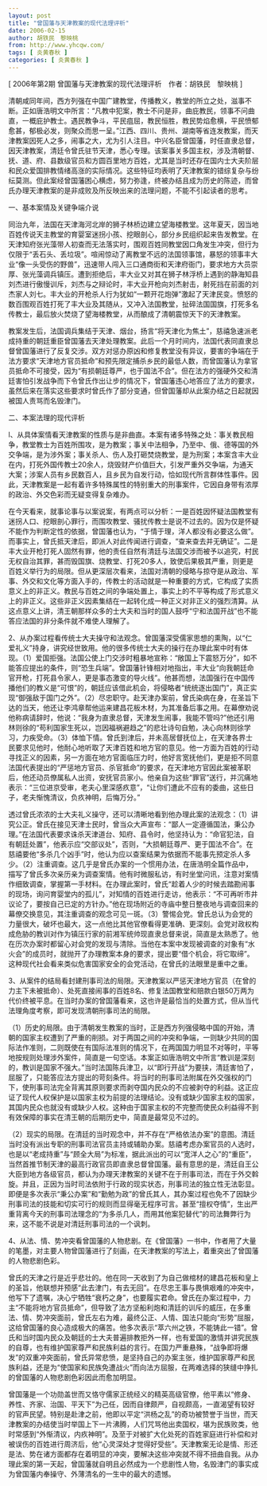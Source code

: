 ```yaml
---
layout: post
title: "曾国藩与天津教案的现代法理评析"
date: 2006-02-15
author: 胡铁民　黎映桃
from: http://www.yhcqw.com/
tags: [ 炎黄春秋 ]
categories: [ 炎黄春秋 ]
---
```



[ 2006年第2期 曾国藩与天津教案的现代法理评析　作者：胡铁民　黎映桃 ]


清朝咸同年间，西方列强在中国广建教堂，传播教义，教堂的所立之处，滋事不断。正如唐浩明文中所言：“凡教中犯案，教士不问是非，曲庇教民，领事不问曲直，一概庇护教士。遇民教争斗，平民疽屈，教民恒胜，教民势焰愈横，平民愤郁愈甚，郁极必发，则聚众而思一呈。”江西、四川、贵州、湖南等省连发教案，而天津教案因死人之多，闹事之大，尤为引人注目。中兴名臣曾国藩，时任直隶总督，因天津教案，清廷令曾氏驻节天津，悉心专理。该案事关多国主权，涉及清朝督、抚、道、府、县数级官员和方圆百里地方百姓，尤其是当时还存在国内士大夫阶层和民众爱国排教情绪高涨的实际情况。这些特征均表明了天津教案的错综复杂与纷纭莫测。但此案经曾国藩困心横虑，努力弥逢，终被办结且成为历史的陈迹，而曾氏办理天津教案的是非成败及所反映出来的法理问题，不能不引起读者的思考。

一、基本案情及关键争端介说


同治九年，法国在天津海河北岸的狮子林桥边建立望海楼教堂。这年夏天，因当地百姓传说天主教堂的育婴室迷拐小孩、挖眼剖心，部分乡民组织起来告发教堂。在天津知府张光藻带人初查而无法落实时，围观百姓同教堂因口角发生冲突，但行为仅限于“丢石头、丢垃圾”。喧闹惊动了离教堂不远的法国领事馆，暴怒的领事丰大业“像一头受伤的野兽”，迅速带人闯入三口通商街和天津府衙门，要求地方大员崇厚、张光藻调兵镇压。遭到拒绝后，丰大业又对其在狮子林浮桥上遇到的静海知县刘杰进行傲慢训斥，刘杰与之辩论时，丰大业开枪向刘杰射击，射死挡在前面的刘杰家人刘七。丰大业的开枪杀人行为犹如“一颗开花炮弹”激起了天津民变。愤怒的数百围观百姓打死了丰大业及其随从，又冲入法国教堂，扯碎法国国旗，打死多名传教士，最后放火焚烧了望海楼教堂，从而酿成了清朝震惊天下的天津教案。


教案发生后，法国调兵集结于天津、烟台，扬言“将天津化为焦土”，慈禧急速派老成持重的朝廷重臣曾国藩去天津处理教案。此后一个月时间内，法国代表同直隶总督曾国藩进行了反复交涉。双方对惩办原凶和修复教堂没有异议，要害的争端在于法方要求“天津地方官员抵命”和预先限定捕杀乡民的最低人数，而曾国藩认为拿官员抵命不可接受，因为“有损朝廷尊严，也于国法不合”。但在法方的强硬外交和清廷害怕引发战争而下令曾氏作出让步的情况下，曾国藩违心地答应了法方的要求，虽然后来在落实这些要求时曾氏作了部分变通，但曾国藩却从此案办结之日起就因被国人责骂而名毁津门。

二、本案法理的现代评析


l、从具体案情看天津教案的性质与是非曲直。本案有诸多特殊之处：事关教民相争，教堂教士为百姓所围攻，是为教案；事关中法相争，乃至中、俄、德等国的外交争端，是为涉外案；事关杀人、伤人及打砸焚烧教堂，是为刑案；本案含丰大业在内，打死外国传教士20余人，烧毁财产价值巨大，引发严重外交争端，为通天大案；涉案人员有乡民数百人，且乡民为自发行动，恰如现代所言群体性事件。因此，天津教案是一起有着许多特殊属性的特别重大的刑事案件，它因自身带有浓厚的政治、外交色彩而无疑变得复杂难办。


在今天看来，就事论事与以案说案，有两点可以分析：一是百姓因怀疑法国教堂有迷拐人口、挖眼剖心罪行，而围攻教堂、骚扰传教士是说不过去的。因为仅是怀疑不能作为判断定性的依据，曾国藩也认为，“于情于理，洋人都没有必要这么做”。而事实上，曾氏抵天津后，即派人对此传闻进行调查，“查来查去并无确证”。二是丰大业开枪打死人固然有罪，他的责任自然有清廷与法国交涉而被予以追究，村民无权自治其罪，甚而毁国旗、烧教堂、打死20多人，致使后果极其严重，则更是百姓义举行为的局限。但从更深层次看来，法国对清朝的侵略与掠夺是从政治、军事、外交和文化等方面入手的，传教士的活动就是一种重要的方式，它构成了实质意义上的非正义。教民与百姓之间的争端处置上，事实上的不平等构成了形式意义上的非正义。这些非正义因素集结在一起转化成一种正义对非正义的强烈清算。从这点意义上讲，清王朝那样众多的士大夫和当时的国人鼓呼“宁和法国开战”也不能答应法国的非分条件就不难使人理解了。


2、从办案过程看传统士大夫操守和法观念。曾国藩深受儒家思想的熏陶，以“仁爱礼义”持身，讲究经世致用。他的很多传统士大夫的操行在办理此案中时有体现。（1）爱国拒强。法国公使上门交涉时粗暴地宣称：“敞国上下震怒万分”，如不能答应提出的条件，则“恐生兵端”。曾国藩针锋相对地指出，丰大业“向我朝廷命官开枪，打死县令家人，更是事态激变的导火线”。他甚而想，法国强行在中国传播他们的教义是“可恨”的，朝廷应该借此机会，将侵略者“统统逐出国门”，真正实现“御强敌于国门之外”。（2）尽忠职守。赴天津办案前，曾氏染病在身，在圣旨下达的当天，他还让李鸿章帮他运来建昌花板木材，为其准备后事之用。在幕僚劝说他称病请辞时，他说：“我身为直隶总督，天津发生闹事，我能不管吗?”他还引用林则徐的“苟利国家生死以，岂因福祸避趋之”的悲壮诗句自勉，决心向林则徐学习，力疾受命。（3）体恤下情。曾氏到津后，并未高居督抚位上，在天津各界士民要求见他时，他耐心地听取了天津百姓和地方官的意见。他一方面为百姓的行动寻找正义的因素，另一方面在地方官面临压力时，他好言宽抚他们，更是拒不同意法国代表提出的“严惩地方官员、杀官抵命”的要求，在天津地方官因此案被革职后，他还动员僚属私人出资，安抚官员家小。他亲自为这些“罪官”送行，并沉痛地表示：“三位进京受审，老夫心里深感疚意”，“让你们遭此不应有的委曲，这些日子，老夫惭愧清议，负疚神明，后悔万分。”


透过曾氏浓浓的士大夫礼义操守，还可以清晰地看到他办理此案的法观念：（1）讲究公正。曾氏在接见天津士民时，曾当众大声宣布：“鄙人一定遵循国法，秉公办理。”在法国代表要求诛杀天津道台、知府、县令时，他坚持认为：“命官犯法，自有朝廷处置”，他表示应“交部议处”，否则，“大损朝廷尊严、更于国法不合”。在慈禧要他“多杀几个凶手”时，他认为应以查案结果为依据而不能事先预定杀人多少。（2）注重调查。这几乎是曾氏办案的一个惯用办法，在唐浩明全篇作品中，描写了曾氏多次亲历亲为调查案情。他有时微服私访，有时坐堂问讯，注意对案情作细致调查，掌握第一手材料。在办理此案时，曾氏“趁着人少的时候去踏勘闹事的现场，询问育婴堂内的孤儿”，对知情的百姓进行走访，他表示：“不可再听市井议论了，要按自己已定的方针办。”他在现场附近的寺庙中整日整夜地与调查回来的幕僚交换意见，其注重调查的观念可见一斑。（3）警惕会党。曾氏总认为会党的力量很大，破坏也最大，这一点他比其他官僚看得更准确、更深刻。会党对政权构成危胁的教训对作为镇压行家的前湘军统帅现直隶总督来说，简直是太熟悉了。他在历次办案时都留心对会党的发现与清除。当他在本案中发现被调查的对象有“水火会”的成员时，就抛开了办理教案本身的要求，提出要“借个机会，将它取缔”。这种现代社会看来类似危害国家安全的会党活动，在曾氏的法眼里是重中之重。


3、从案件的结局看封建刑事司法的局限。天津教案以严惩天津地方官员（在曾的力主下未被抵命）、处死直接闹事的百姓8名、修复法国教堂和赔款白银50万两为代价终被平息。在当时办案的曾国藩看来，这也许是最恰当的处置方式，但从当代法理角度考察，即可发现清朝刑事司法的局限。


（1）历史的局限。由于清朝发生教案的当时，正是西方列强侵略中国的开始，清朝的国家主权遭到了严重的削损。对于两国之间的冲突和争端，一则缺少共同的国际法作准则，二则既使在有国际法准则的情况下，在两国国力明显不对等时，平等地按规则处理涉外案件，简直是一句空话。本案正如唐浩明文中所言“教训是深刻的，教训是国家不强大。”当时法国陈兵津卫，以“即行开战”为要挟，清廷害怕了，屈服了，只能答应法方提出的苛刻条件。将当时的刑事司法附属在外交强权的门下，使刑事司法完全背离其原则要求而剥夺国内民众的不应被剥夺的利益。这正应证了现代人权保护是以国家主权为前提的法理结论。没有或缺少国家主权的国家，其国内民众也就没有或缺少人权。这种由于国家主权的不完整而使民众利益得不到有效保障的事实在清王朝的后期历史中，简直是最常见不过的。


（2）现实的局限。在清廷的当时观念中，并不存在“严格依法办案”的意图。清廷当时没有派出专职的刑事司法官员主持或辅助办案。慈禧考虑办案官员的人选时，也是以“老成持重”与“顾全大局”为标准，据此派出的可以“宽洋人之心”的“重臣”，当然首推节制天津的最高行政官员即直隶总督曾国藩。最有意思的是，清廷自王公大臣到地方各级官员，都认为办理天津教案的关键不在于刑事司法，而在于外交斡旋。并且，正因为当时司法依附于行政的现实状态，刑事司法的独立性无法彰显。即便是多次表示“秉公办案”和“勤勉为政”的曾氏其人，其办案过程也免不了因缺少刑事司法的技能和切实可行的规则而显得毫无程序可言。甚至“擅权夺情”，生出严重背离今天的刑事司法理念的“为多杀几人，而用其他案犯替代”的司法舞弊行为来，这不能不说是对清廷刑事司法的一个讽刺。


4、从法、情、势冲突看曾国藩的人物悲剧。在《曾国藩》一书中，作者用了大量的笔墨，对主要人物曾国藩进行了刻画，在天津教案的写法上，着重突出了曾国藩的人物悲剧色彩。


曾氏的天津之行是近乎悲壮的。他在同一天收到了为自己做棺材的建昌花板和皇上的圣旨，他联想并预感“此去津门，有去无回”。在尽忠王事与畏惧艰难的冲突中，他写下了遗嘱，决心宁牺牲“衰朽之身”，也要履实君命。曾氏在办案过程中，力主“不能将地方官员抵命”，但导致了法方坚船利炮和清廷的训斥的威压，在多重法、情、势冲突面前，曾氏左右为难，最终公正、人情、国法只能向“形势”屈服，这给曾国藩的良心造成极大的痛苦。他多次表示“萃六州之铁，不能铸此一错”。曾氏和当时国内民众及朝廷的士大夫普遍排教拒外一样，也有爱国的激情并讲究民族的自尊，也有维护国家尊严和民族利益的言行。在国力严重悬殊，“战争即将爆发”的双重冲突面前，曾氏异常悲愤，是坚持自己的办案主张，维护国家尊严和民族利益，还是为“使国家和民族免遭战火”而向法方屈服，在两难选择的狭缝中挣扎的曾国藩的人物悲剧色彩因此而愈加明显。


曾国藩是一个功勋盖世而又恪守儒家正统经义的精英高级官僚，他平素以“修身、养性、齐家、治国、平天下”为己任，因而自律颇严，自视颇高，一直渴望有较好的官声民望。特别是赴津之前，他即以平定“洪杨之乱”的奇功被赞誉于当世，而天津教案的办结使当时举国上下一片沸腾，人们咒骂他出卖国权，堪为民族败类，他时常感到“外惭清议，内疚神明”。及至于对被扩大化处死的百姓家庭进行补偿和对被误伤的百姓进行周济后，他“心灵深处才觉得好受些”。天津教案无论是情、形还是法、势在诸方面都存在着明显的冲突，要解决这些冲突就不得不扭曲自我。从办理此案的第一天起，曾国藩就自明且必然成为一个悲剧性人物，名毁津门的事实成为曾国藩内奉操守、外薄清名的一生中的最大的遗憾。


